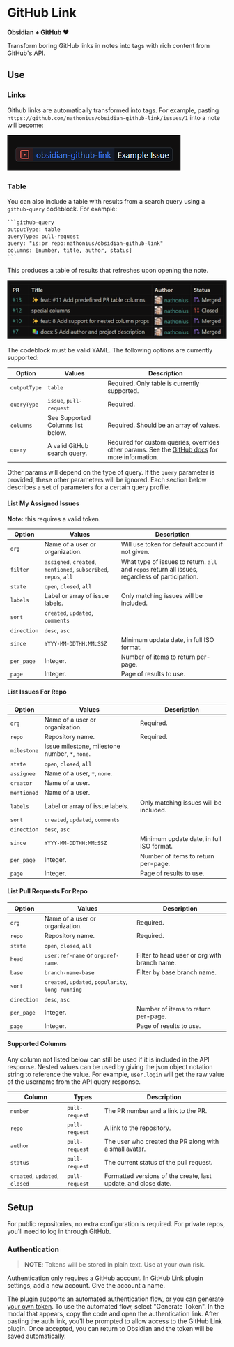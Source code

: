 # GitHub Link

**Obsidian + GitHub ❤️**

Transform boring GitHub links in notes into tags with rich content from GitHub's API.

## Use

### Links

Github links are automatically transformed into tags. For example, pasting `https://github.com/nathonius/obsidian-github-link/issues/1` into a note will become:

![ExampleTag](doc/ExampleInlineTag.png)

### Table

You can also include a table with results from a search query using a `github-query` codeblock. For example:

````
```github-query
outputType: table
queryType: pull-request
query: "is:pr repo:nathonius/obsidian-github-link"
columns: [number, title, author, status]
```
````

This produces a table of results that refreshes upon opening the note.

![ExampleTable](doc/ExampleQueryResult.png)

The codeblock must be valid YAML. The following options are currently supported:

| Option       | Values                            | Description                                                                                                                                                                                       |
| ------------ | --------------------------------- | ------------------------------------------------------------------------------------------------------------------------------------------------------------------------------------------------- |
| `outputType` | `table`                           | Required. Only table is currently supported.                                                                                                                                                      |
| `queryType`  | `issue`, `pull-request`           | Required.                                                                                                                                                                                         |
| `columns`    | See Supported Columns list below. | Required. Should be an array of values.                                                                                                                                                           |
| `query`      | A valid GitHub search query.      | Required for custom queries, overrides other params. See the [GitHub docs](https://docs.github.com/en/search-github/searching-on-github/searching-issues-and-pull-requests) for more information. |

Other params will depend on the type of query. If the `query` parameter is provided, these other parameters will be ignored. Each section below describes a set of parameters for a certain query profile.

#### List My Assigned Issues

**Note:** this requires a valid token.

| Option      | Values                                                           | Description                                                                                      |
| ----------- | ---------------------------------------------------------------- | ------------------------------------------------------------------------------------------------ |
| `org`       | Name of a user or organization.                                  | Will use token for default account if not given.                                                 |
| `filter`    | `assigned`, `created`, `mentioned`, `subscribed`, `repos`, `all` | What type of issues to return. `all` and `repos` return all issues, regardless of participation. |
| `state`     | `open`, `closed`, `all`                                          |                                                                                                  |
| `labels`    | Label or array of issue labels.                                  | Only matching issues will be included.                                                           |
| `sort`      | `created`, `updated`, `comments`                                 |                                                                                                  |
| `direction` | `desc`, `asc`                                                    |                                                                                                  |
| `since`     | `YYYY-MM-DDTHH:MM:SSZ`                                           | Minimum update date, in full ISO format.                                                         |
| `per_page`  | Integer.                                                         | Number of items to return per-page.                                                              |
| `page`      | Integer.                                                         | Page of results to use.                                                                          |

#### List Issues For Repo

| Option      | Values                                          | Description                              |
| ----------- | ----------------------------------------------- | ---------------------------------------- |
| `org`       | Name of a user or organization.                 | Required.                                |
| `repo`      | Repository name.                                | Required.                                |
| `milestone` | Issue milestone, milestone number, `*`, `none`. |                                          |
| `state`     | `open`, `closed`, `all`                         |                                          |
| `assignee`  | Name of a user, `*`, `none`.                    |                                          |
| `creator`   | Name of a user.                                 |                                          |
| `mentioned` | Name of a user.                                 |                                          |
| `labels`    | Label or array of issue labels.                 | Only matching issues will be included.   |
| `sort`      | `created`, `updated`, `comments`                |                                          |
| `direction` | `desc`, `asc`                                   |                                          |
| `since`     | `YYYY-MM-DDTHH:MM:SSZ`                          | Minimum update date, in full ISO format. |
| `per_page`  | Integer.                                        | Number of items to return per-page.      |
| `page`      | Integer.                                        | Page of results to use.                  |

#### List Pull Requests For Repo

| Option      | Values                                             | Description                                  |
| ----------- | -------------------------------------------------- | -------------------------------------------- |
| `org`       | Name of a user or organization.                    | Required.                                    |
| `repo`      | Repository name.                                   | Required.                                    |
| `state`     | `open`, `closed`, `all`                            |                                              |
| `head`      | `user:ref-name` or `org:ref-name`.                 | Filter to head user or org with branch name. |
| `base`      | `branch-name-base`                                 | Filter by base branch name.                  |
| `sort`      | `created`, `updated`, `popularity`, `long-running` |                                              |
| `direction` | `desc`, `asc`                                      |                                              |
| `per_page`  | Integer.                                           | Number of items to return per-page.          |
| `page`      | Integer.                                           | Page of results to use.                      |

#### Supported Columns

Any column not listed below can still be used if it is included in the API response. Nested values can be used by giving the json object notation string to reference the value. For example, `user.login` will get the raw value of the username from the API query response.

| Column                         | Types          | Description                                                    |
| ------------------------------ | -------------- | -------------------------------------------------------------- |
| `number`                       | `pull-request` | The PR number and a link to the PR.                            |
| `repo`                         | `pull-request` | A link to the repository.                                      |
| `author`                       | `pull-request` | The user who created the PR along with a small avatar.         |
| `status`                       | `pull-request` | The current status of the pull request.                        |
| `created`, `updated`, `closed` | `pull-request` | Formatted versions of the create, last update, and close date. |

## Setup

For public repositories, no extra configuration is required. For private repos, you'll need to log in through GitHub.

### Authentication

> **NOTE**: Tokens will be stored in plain text. Use at your own risk.

Authentication only requires a GitHub account. In GitHub Link plugin settings, add a new account. Give the account a name.

The plugin supports an automated authentication flow, or you can [generate your own token](https://github.com/settings/tokens). To use the automated flow, select "Generate Token". In the modal that appears, copy the code and open the authentication link. After pasting the auth link, you'll be prompted to allow access to the GitHub Link plugin. Once accepted, you can return to Obsidian and the token will be saved automatically.

